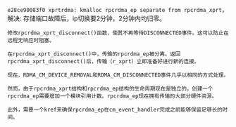 `e28ce90083f0 xprtrdma: kmalloc rpcrdma_ep separate from rpcrdma_xprt`，解决: 存储端口故障后，ip切换要2分钟，2分钟内均归零。

```
修改rpcrdma_xprt_disconnect()函数，使其不再等待DISCONNECTED事件。这可以防止在远程无响应时阻塞。

在rpcrdma_xprt_disconnect()中，传输的rpcrdma_ep被分离。返回rpcrdma_xprt_disconnect()后，传输（r_xprt）立即准备好进行新的连接。

现在，RDMA_CM_DEVICE_REMOVAL和RDMA_CM_DISCONNECTED事件几乎以相同的方式处理。

然而，由于rpcrdma_xprt结构和rpcrdma_ep结构的生命周期现在是独立的，创建一个rpcrdma_ep需要增加一个模块引用计数。rpcrdma_ep现在拥有传输的大部分硬件资源。

此外，需要一个kref来确保rpcrdma_ep在cm_event_handler完成之前能够保留足够长的时间。
```